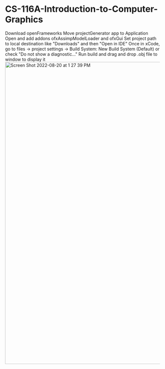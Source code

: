 # CS-116A-Introduction-to-Computer-Graphics
Download openFrameworks
Move projectGenerator app to Application
Open and add addons ofxAssimpModelLoader and ofxGui
Set project path to local destination like "Downloads" and then "Open in IDE"
Once in xCode, go to files -> project settings -> Build System: New Build System (Default) or check "Do not show a diagnostic..."
Run build and drag and drop .obj file to window to display it
<img width="981" alt="Screen Shot 2022-08-20 at 1 27 39 PM" src="https://user-images.githubusercontent.com/53539494/185764940-dffe3f1c-34b4-49a7-ace9-7a19cd3c65b0.png">
